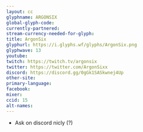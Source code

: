 ```yaml
---
layout: cc
glyphname: ARGONSIX
global-glyph-code: 
currently-partnered: 
stream-currency-needed-for-glyph: 
title: ArgonSix
glyphurl: https://i.glyphs.wf/glyphs/ArgonSix.png
glyphwave: 13
youtube: 
twitch: https://twitch.tv/argonsix
twitter: https://twitter.com/ArgonSixx
discord: https://discord.gg/0gGk1SASkwnej4Up
other-site: 
primary-language: 
facebook: 
mixer: 
ccid: 15
alt-names: 
---
```

* Ask on discord nicly (?)
